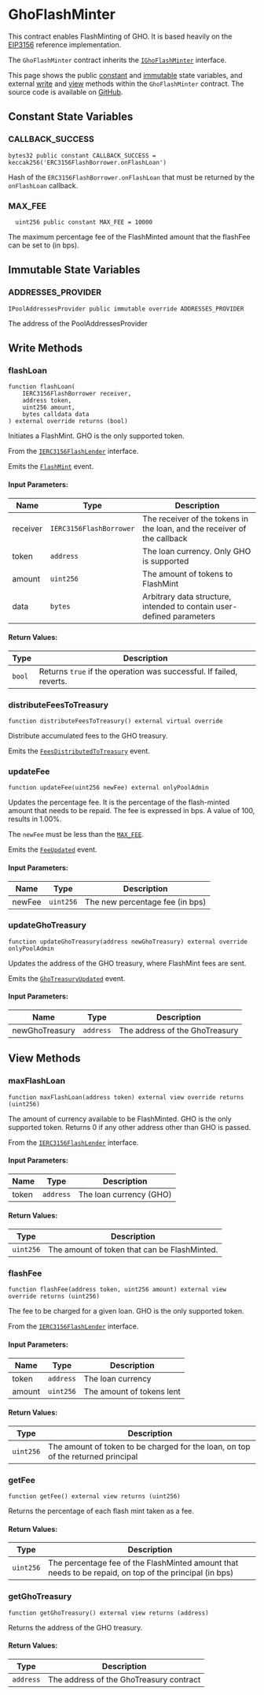 # GhoFlashMinter

This contract enables FlashMinting of GHO. It is based heavily on the [EIP3156](https://eips.ethereum.org/EIPS/eip-3156) reference implementation.

The `GhoFlashMinter` contract inherits the [`IGhoFlashMinter`](./interfaces/IGhoFlashMinter) interface.

This page shows the public [constant](#constant-state-variables) and [immutable](#immutable-state-variables) state variables, and external [write](#write-methods) and [view](#view-methods) methods within the `GhoFlashMinter` contract. The source code is available on [GitHub](https://github.com/aave/gho-core/blob/main/src/contracts/facilitators/flashMinter/GhoFlashMinter.sol).

## Constant State Variables

### CALLBACK_SUCCESS

```solidity
bytes32 public constant CALLBACK_SUCCESS = keccak256('ERC3156FlashBorrower.onFlashLoan')
```

Hash of the `ERC3156FlashBorrower.onFlashLoan` that must be returned by the `onFlashLoan` callback.

### MAX_FEE

```solidity
  uint256 public constant MAX_FEE = 10000
```

The maximum percentage fee of the FlashMinted amount that the flashFee can be set to (in bps).

## Immutable State Variables

### ADDRESSES_PROVIDER

```solidity
IPoolAddressesProvider public immutable override ADDRESSES_PROVIDER
```

The address of the PoolAddressesProvider

## Write Methods

### flashLoan

```solidity
function flashLoan(
    IERC3156FlashBorrower receiver,
    address token,
    uint256 amount,
    bytes calldata data
) external override returns (bool)
```

Initiates a FlashMint. GHO is the only supported token.

From the [`IERC3156FlashLender`](https://github.com/OpenZeppelin/openzeppelin-contracts/blob/master/contracts/interfaces/IERC3156FlashLender.sol#L37) interface.

Emits the [`FlashMint`](./interfaces/IGhoFlashMinter#flashmint) event.

#### Input Parameters:

| Name     | Type                    | Description                                                              |
| -------- | ----------------------- | ------------------------------------------------------------------------ |
| receiver | `IERC3156FlashBorrower` | The receiver of the tokens in the loan, and the receiver of the callback |
| token    | `address`               | The loan currency. Only GHO is supported                                 |
| amount   | `uint256`               | The amount of tokens to FlashMint                                        |
| data     | `bytes`                 | Arbitrary data structure, intended to contain user-defined parameters    |

#### Return Values:

| Type   | Description                                                         |
| ------ | ------------------------------------------------------------------- |
| `bool` | Returns `true` if the operation was successful. If failed, reverts. |

### distributeFeesToTreasury

```solidity
function distributeFeesToTreasury() external virtual override
```

Distribute accumulated fees to the GHO treasury.

Emits the [`FeesDistributedToTreasury`](../GHO/interfaces/IGhoFacilitator.md#feesdistributedtotreasury) event.

### updateFee

```solidity
function updateFee(uint256 newFee) external onlyPoolAdmin
```

Updates the percentage fee. It is the percentage of the flash-minted amount that needs to be repaid. The fee is expressed in bps. A value of 100, results in 1.00%.

The `newFee` must be less than the [`MAX_FEE`](#max_fee).

Emits the [`FeeUpdated`](../flashmint-facilitator/interfaces/IGhoFlashMinter.md#feeupdated) event.

#### Input Parameters:

| Name   | Type      | Description                     |
| ------ | --------- | ------------------------------- |
| newFee | `uint256` | The new percentage fee (in bps) |

### updateGhoTreasury

```solidity
function updateGhoTreasury(address newGhoTreasury) external override onlyPoolAdmin
```

Updates the address of the GHO treasury, where FlashMint fees are sent.

Emits the [`GhoTreasuryUpdated`](../GHO/interfaces/IGhoFacilitator.md#ghotreasuryupdated) event.

#### Input Parameters:

| Name           | Type      | Description                    |
| -------------- | --------- | ------------------------------ |
| newGhoTreasury | `address` | The address of the GhoTreasury |

## View Methods

### maxFlashLoan

```solidity
function maxFlashLoan(address token) external view override returns (uint256)
```

The amount of currency available to be FlashMinted. GHO is the only supported token. Returns 0 if any other address other than GHO is passed.

From the [`IERC3156FlashLender`](https://github.com/OpenZeppelin/openzeppelin-contracts/blob/master/contracts/interfaces/IERC3156FlashLender.sol#L20) interface.

#### Input Parameters:

| Name  | Type      | Description             |
| ----- | --------- | ----------------------- |
| token | `address` | The loan currency (GHO) |

#### Return Values:

| Type      | Description                                  |
| --------- | -------------------------------------------- |
| `uint256` | The amount of token that can be FlashMinted. |

### flashFee

```solidity
function flashFee(address token, uint256 amount) external view override returns (uint256)
```

The fee to be charged for a given loan. GHO is the only supported token.

From the [`IERC3156FlashLender`](https://github.com/OpenZeppelin/openzeppelin-contracts/blob/master/contracts/interfaces/IERC3156FlashLender.sol#L28) interface.

#### Input Parameters:

| Name   | Type      | Description               |
| ------ | --------- | ------------------------- |
| token  | `address` | The loan currency         |
| amount | `uint256` | The amount of tokens lent |

#### Return Values:

| Type      | Description                                                                      |
| --------- | -------------------------------------------------------------------------------- |
| `uint256` | The amount of token to be charged for the loan, on top of the returned principal |

### getFee

```solidity
function getFee() external view returns (uint256)
```

Returns the percentage of each flash mint taken as a fee.

#### Return Values:

| Type      | Description                                                                                            |
| --------- | ------------------------------------------------------------------------------------------------------ |
| `uint256` | The percentage fee of the FlashMinted amount that needs to be repaid, on top of the principal (in bps) |

### getGhoTreasury

```solidity
function getGhoTreasury() external view returns (address)
```

Returns the address of the GHO treasury.

#### Return Values:

| Type      | Description                             |
| --------- | --------------------------------------- |
| `address` | The address of the GhoTreasury contract |
